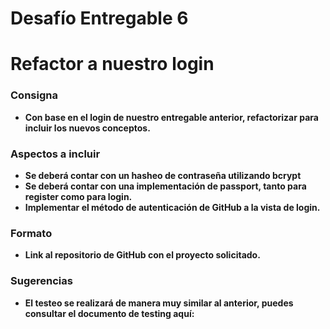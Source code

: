 # Desafío Entregable 6

# ****Refactor a nuestro login****

### **Consigna**

- **Con base en el login de nuestro entregable anterior, refactorizar para incluir los nuevos conceptos.**

### **Aspectos a incluir**

- **Se deberá contar con un hasheo de contraseña utilizando bcrypt**
- **Se deberá contar con una implementación de passport, tanto para register como para login.**
- **Implementar el método de autenticación de GitHub a la vista de login.**

### **Formato**

- **Link al repositorio de GitHub con el proyecto solicitado.**

### **Sugerencias**

- **El testeo se realizará de manera muy similar al anterior, puedes consultar el documento de testing aquí:**